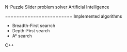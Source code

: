 N-Puzzle Slider problem solver
Artificial Intelligence

========================
Implemented algorithms
  - Breadth-First searrch
  - Depth-First search
  - A* search
  
  
  C++
